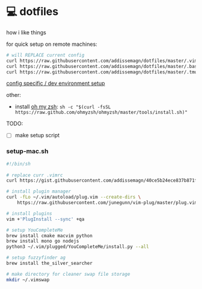 # 💻 dotfiles
how i like things

for quick setup on remote machines:
```sh
# will REPLACE current config
curl https://raw.githubusercontent.com/addissemagn/dotfiles/master/.vimrc --output ~/.vimrc
curl https://raw.githubusercontent.com/addissemagn/dotfiles/master/.bashrc --output ~/.bashrc
curl https://raw.githubusercontent.com/addissemagn/dotfiles/master/.tmux.conf --output ~/.tmux.conf
```

[config specific / dev environment setup](https://gist.github.com/addissemagn/db3aee841b374199ada608ea0b188479)

other: 
* install [oh my zsh](https://ohmyz.sh/): `sh -c "$(curl -fsSL https://raw.github.com/ohmyzsh/ohmyzsh/master/tools/install.sh)" `

TODO:
- [ ] make setup script


### setup-mac.sh
```bash
#!/bin/sh
    
# replace curr .vimrc
curl https://gist.githubusercontent.com/addissemagn/40ce5b24ece837b871f3e10b5adbdc73/raw/.vimrc > ~/.vimrc

# install plugin manager
curl -fLo ~/.vim/autoload/plug.vim --create-dirs \
    https://raw.githubusercontent.com/junegunn/vim-plug/master/plug.vim

# install plugins
vim +'PlugInstall --sync' +qa

# setup YouCompleteMe
brew install cmake macvim python
brew install mono go nodejs
python3 ~/.vim/plugged/YouCompleteMe/install.py --all

# setup fuzzyfinder ag
brew install the_silver_searcher

# make directory for cleaner swap file storage
mkdir ~/.vimswap
```
